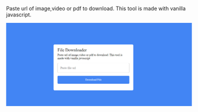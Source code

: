 Paste url of image,video or pdf to download. This tool is made with vanilla javascript. 

<img src="https://github.com/ahmedrohailawan/File-downloader-with-vanilla-javasctipt/blob/main/readme%20files/pg1.png" width="900">
